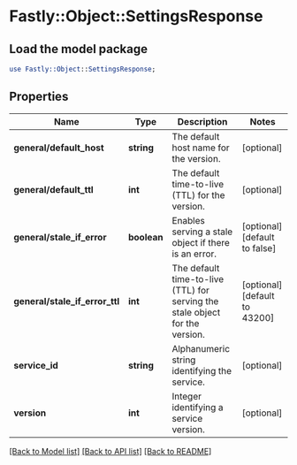# Fastly::Object::SettingsResponse

## Load the model package
```perl
use Fastly::Object::SettingsResponse;
```

## Properties
Name | Type | Description | Notes
------------ | ------------- | ------------- | -------------
**general/default_host** | **string** | The default host name for the version. | [optional] 
**general/default_ttl** | **int** | The default time-to-live (TTL) for the version. | [optional] 
**general/stale_if_error** | **boolean** | Enables serving a stale object if there is an error. | [optional] [default to false]
**general/stale_if_error_ttl** | **int** | The default time-to-live (TTL) for serving the stale object for the version. | [optional] [default to 43200]
**service_id** | **string** | Alphanumeric string identifying the service. | [optional] 
**version** | **int** | Integer identifying a service version. | [optional] 

[[Back to Model list]](../README.md#documentation-for-models) [[Back to API list]](../README.md#documentation-for-api-endpoints) [[Back to README]](../README.md)


